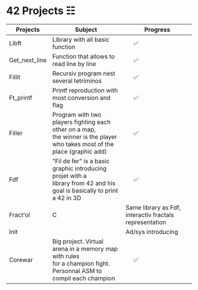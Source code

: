 # 42 Projects ☷


Projects | Subject | Progress
------------ | ------------- | -----------------
Libft | Library with all basic function | &nbsp;&nbsp;&nbsp;&nbsp;&nbsp;✅
Get_next_line | Function that allows to read line by line |&nbsp;&nbsp;&nbsp;&nbsp; ✅
Fillit | Recursiv program nest several tetriminos | &nbsp;&nbsp;&nbsp;&nbsp;&nbsp;✅
Ft_printf | Printf reproduction with most conversion and flag | &nbsp;&nbsp;&nbsp;&nbsp;&nbsp;✅
Filler | Program with two players fighting each other on a map,<br /> the winner is the player who takes most of the place (graphic add) | &nbsp;&nbsp;&nbsp;&nbsp;&nbsp;✅
Fdf | "Fil de fer" is a basic graphic introducing projet with a<br /> library from 42 and his goal is basically to print a 42 in 3D | &nbsp;&nbsp;&nbsp;&nbsp;&nbsp;✅
Fract'ol | C | Same library as Fdf, interactiv fractals representation | &nbsp;&nbsp;&nbsp;&nbsp;&nbsp;✅
Init | |  Ad/sys introducing | &nbsp;&nbsp;&nbsp;&nbsp;&nbsp;✅
Corewar | Big project. Virtual arena in a memory map with rules <br /> for a champion fight. Personnal ASM to compil each champion | &nbsp;&nbsp;&nbsp;&nbsp;&nbsp;✅
